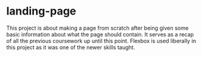 # landing-page

This project is about making a page from scratch after being given some basic information about what the page should contain. It serves as a recap of all the previous coursework up until this point. Flexbox is used liberally in this project as it was one of the newer skills taught.